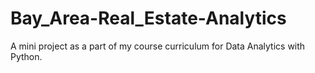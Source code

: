 # Bay_Area-Real_Estate-Analytics
A mini project as a part of my course curriculum for Data Analytics with Python. 
